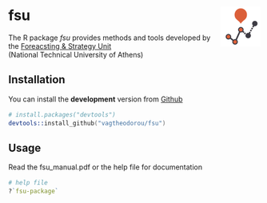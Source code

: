 # fsu <img src="man/fsu.png" align="right"/>

The R package *fsu* provides methods and tools developed by the <a href="https://fsu.gr/en">Foreacsting & Strategy Unit</a><br>
(National Technical University of Athens)

## Installation

You can install the **development** version from
[Github](https://github.com/vagtheodorou/fsu)

```s
# install.packages("devtools")
devtools::install_github("vagtheodorou/fsu")
```
Usage
-------

Read the fsu_manual.pdf or the help file for documentation
``` r
# help file
?`fsu-package`
```

